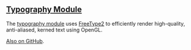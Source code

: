 ## [Typography Module][type]

The [typography module][type] uses [FreeType2][ft2] to efficiently render high-quality, anti-aliased, kerned text using OpenGL.

[Also on GitHub][git].

[type]: util3d/type.html
[ft2]:  http://www.freetype.org/
[git]:  https://github.com/rlk/util3d
